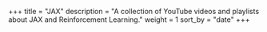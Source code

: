 +++
title = "JAX"
description = "A collection of YouTube videos and playlists about JAX and Reinforcement Learning."
weight = 1
sort_by = "date"
+++
